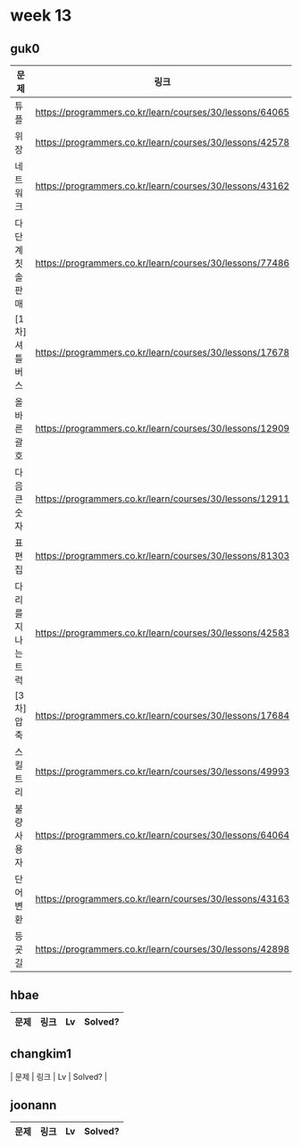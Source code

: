 # week 13

## guk0
| 문제 | 링크 | Lv  | Solved? |
| --- | --- | --- | --- |
| 튜플 | https://programmers.co.kr/learn/courses/30/lessons/64065 | LV2 | O |
| 위장 | https://programmers.co.kr/learn/courses/30/lessons/42578 | LV2 | O |
| 네트워크 | https://programmers.co.kr/learn/courses/30/lessons/43162 | LV3 | O |
| 다단계 칫솔 판매 | https://programmers.co.kr/learn/courses/30/lessons/77486 | LV3 | O |
| [1차] 셔틀버스 | https://programmers.co.kr/learn/courses/30/lessons/17678 | LV3 | O |
| 올바른 괄호 | https://programmers.co.kr/learn/courses/30/lessons/12909 | LV2 | O |
| 다음 큰 숫자 | https://programmers.co.kr/learn/courses/30/lessons/12911 | LV2 | O |
| 표 편집 | https://programmers.co.kr/learn/courses/30/lessons/81303 | LV3 | X |
| 다리를 지나는 트럭 | https://programmers.co.kr/learn/courses/30/lessons/42583 | LV2 | X |
| [3차] 압축 | https://programmers.co.kr/learn/courses/30/lessons/17684 | LV2 | O |
| 스킬트리 | https://programmers.co.kr/learn/courses/30/lessons/49993 | LV2 | O |
| 불량 사용자 | https://programmers.co.kr/learn/courses/30/lessons/64064 | LV3 | O |
| 단어 변환 | https://programmers.co.kr/learn/courses/30/lessons/43163 | LV3 | O |
| 등굣길 | https://programmers.co.kr/learn/courses/30/lessons/42898 | LV3 | O |
## hbae 
| 문제 | 링크 | Lv  | Solved? |
| --- | --- | --- | --- |

## changkim1
| 문제 | 링크 | Lv  | Solved? |

## joonann
| 문제 | 링크 | Lv  | Solved? |
| --- | --- | --- | --- |
